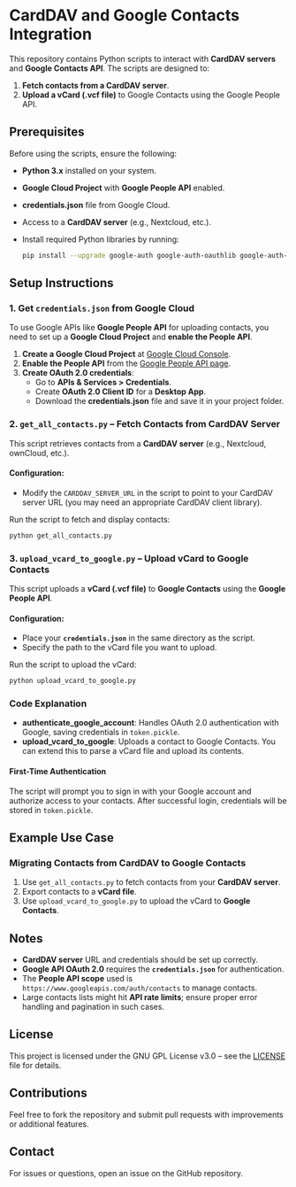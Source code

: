 # CardDAV and Google Contacts Integration

This repository contains Python scripts to interact with **CardDAV servers** and **Google Contacts API**. The scripts are designed to:

1. **Fetch contacts from a CardDAV server**.
2. **Upload a vCard (.vcf file)** to Google Contacts using the Google People API.

## Prerequisites

Before using the scripts, ensure the following:

- **Python 3.x** installed on your system.
- **Google Cloud Project** with **Google People API** enabled.
- **credentials.json** file from Google Cloud.
- Access to a **CardDAV server** (e.g., Nextcloud, etc.).
- Install required Python libraries by running:

    ```bash
    pip install --upgrade google-auth google-auth-oauthlib google-auth-httplib2 google-api-python-client requests vobject
    ```

## Setup Instructions

### 1. Get `credentials.json` from Google Cloud

To use Google APIs like **Google People API** for uploading contacts, you need to set up a **Google Cloud Project** and **enable the People API**.

1. **Create a Google Cloud Project** at [Google Cloud Console](https://console.cloud.google.com/).
2. **Enable the People API** from the [Google People API page](https://console.cloud.google.com/apis/library/people.googleapis.com).
3. **Create OAuth 2.0 credentials**:
   - Go to **APIs & Services > Credentials**.
   - Create **OAuth 2.0 Client ID** for a **Desktop App**.
   - Download the **credentials.json** file and save it in your project folder.

### 2. `get_all_contacts.py` – Fetch Contacts from CardDAV Server

This script retrieves contacts from a **CardDAV server** (e.g., Nextcloud, ownCloud, etc.).

#### Configuration:
- Modify the `CARDDAV_SERVER_URL` in the script to point to your CardDAV server URL (you may need an appropriate CardDAV client library).

Run the script to fetch and display contacts:

```bash
python get_all_contacts.py
```

### 3. `upload_vcard_to_google.py` – Upload vCard to Google Contacts

This script uploads a **vCard (.vcf file)** to **Google Contacts** using the **Google People API**.

#### Configuration:
- Place your **`credentials.json`** in the same directory as the script.
- Specify the path to the vCard file you want to upload.

Run the script to upload the vCard:

```bash
python upload_vcard_to_google.py
```

### Code Explanation

- **authenticate_google_account**: Handles OAuth 2.0 authentication with Google, saving credentials in `token.pickle`.
- **upload_vcard_to_google**: Uploads a contact to Google Contacts. You can extend this to parse a vCard file and upload its contents.

#### First-Time Authentication

The script will prompt you to sign in with your Google account and authorize access to your contacts. After successful login, credentials will be stored in `token.pickle`.

## Example Use Case

### Migrating Contacts from CardDAV to Google Contacts

1. Use `get_all_contacts.py` to fetch contacts from your **CardDAV server**.
2. Export contacts to a **vCard file**.
3. Use `upload_vcard_to_google.py` to upload the vCard to **Google Contacts**.

## Notes

- **CardDAV server** URL and credentials should be set up correctly.
- **Google API OAuth 2.0** requires the **`credentials.json`** for authentication.
- The **People API scope** used is `https://www.googleapis.com/auth/contacts` to manage contacts.
- Large contacts lists might hit **API rate limits**; ensure proper error handling and pagination in such cases.

## License

This project is licensed under the GNU GPL License v3.0 – see the [LICENSE](LICENSE) file for details.

## Contributions

Feel free to fork the repository and submit pull requests with improvements or additional features.

## Contact

For issues or questions, open an issue on the GitHub repository.

